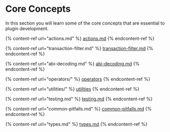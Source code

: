 # Core Concepts

In this section you will learn some of the core concepts that are essential to plugin development.

{% content-ref url="actions.md" %}
[actions.md](actions.md)
{% endcontent-ref %}

{% content-ref url="transaction-filter.md" %}
[transaction-filter.md](transaction-filter.md)
{% endcontent-ref %}

{% content-ref url="abi-decoding.md" %}
[abi-decoding.md](abi-decoding.md)
{% endcontent-ref %}

{% content-ref url="operators/" %}
[operators](operators/)
{% endcontent-ref %}

{% content-ref url="utilities/" %}
[utilities](utilities/)
{% endcontent-ref %}

{% content-ref url="testing.md" %}
[testing.md](testing.md)
{% endcontent-ref %}

{% content-ref url="common-pitfalls.md" %}
[common-pitfalls.md](common-pitfalls.md)
{% endcontent-ref %}

{% content-ref url="types.md" %}
[types.md](types.md)
{% endcontent-ref %}
